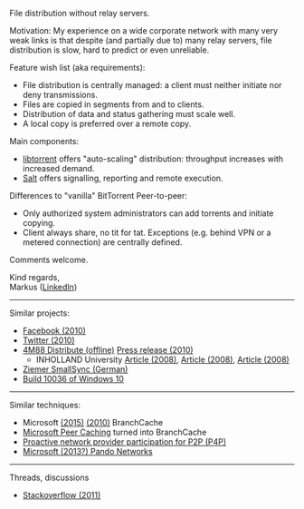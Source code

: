 

File distribution without relay servers.

Motivation:
My experience on a wide corporate network with many very weak links is that despite (and partially due to) many relay servers, file distribution is slow, hard to predict or even unreliable.


Feature wish list (aka requirements):
- File distribution is centrally managed: a client must neither initiate nor deny transmissions.
- Files are copied in segments from and to clients.
- Distribution of data and status gathering must scale well.
- A local copy is preferred over a remote copy.


Main components:
 - [libtorrent](http://libtorrent.org) offers "auto-scaling" distribution: throughput increases with increased demand.  
 - [Salt](http://docs.saltstack.com) offers signalling, reporting and remote execution.

Differences to "vanilla" BitTorrent Peer-to-peer:
 - Only authorized system administrators can add torrents and initiate copying.
 - Client always share, no tit for tat. Exceptions (e.g. behind VPN or a metered connection) are centrally defined.

Comments welcome.

Kind regards,  
Markus ([LinkedIn](https://www.linkedin.com/pub/markus-kramer/5/908/94b))


***


Similar projects:
 - [Facebook (2010)](http://torrentfreak.com/facebook-uses-bittorrent-and-they-love-it-100625/)
 - [Twitter (2010)](https://blog.twitter.com/2010/murder-fast-datacenter-code-deploys-using-bittorrent)
 - [4M88 Distribute (offline)](https://web.archive.org/web/20101031122607/http://www.4m88.com/distribrute.html) [Press release (2010)](http://www.persberichten.com/persbericht/59854/DistriBrute-demonstrates-Win-7-OS-Migration-in-4-38)
   - INHOLLAND University [Article (2008)](http://torrentfreak.com/university-uses-utorrent-080306/), 
[Article (2008)](http://www.killerstartups.com/web-app-tools/4m88-com-desktop-deployment-solutions/), 
[Article (2008)](https://torrentfreak.com/distribrute-p2p-powered-desktop-deployment-081016/)
 - [Ziemer SmallSync (German)](http://www.ziemers.de/software/standardsoftware/smallsync/index.html)
 - [Build 10036 of Windows 10](http://www.neowin.net/news/windows-10-future-updates-can-be-delivered-via-p2p)
 


***

Similar techniques:
 - Microsoft [(2015)](https://technet.microsoft.com/en-us/library/mt613461.aspx) [(2010)](https://technet.microsoft.com/en-us/library/dd755969%28WS.10%29.aspx) BranchCache
 - [Microsoft Peer Caching](https://msdn.microsoft.com/en-us/library/aa964314%28v=vs.85%29.aspx?f=255&MSPPError=-2147217396) turned into BranchCache
 - [Proactive network provider participation for P2P (P4P)](https://en.wikipedia.org/wiki/Proactive_network_provider_participation_for_P2P)
 - [Microsoft (2013?) Pando Networks](http://en.wikipedia.org/wiki/Pando_Networks)


***


Threads, discussions 
 - [Stackoverflow (2011)](http://stackoverflow.com/questions/7344727/using-the-bittorrent-protocol-to-distribute-nightly-and-ci-builds)





